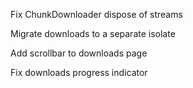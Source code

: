 Fix ChunkDownloader dispose of streams

Migrate downloads to a separate isolate

Add scrollbar to downloads page

Fix downloads progress indicator